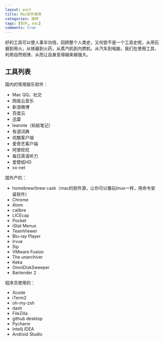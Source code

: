 ```yaml
---
layout: post
title: Mac软件推荐
categories: 推荐
tags: [软件, mac]
comments: true
---
```


好的工具可以使人事半功倍，回顾整个人类史，又何尝不是一个工具史呢，从用石器到用火，从铁器到火药，从蒸汽机到内燃机，从汽车到电脑，我们在使用工具、利用自然规律，从而让自身变得越来越强大。

## 工具列表

国内的常用娱乐软件：

- Mac QQ，社交
- 网易云音乐
- 新浪微博
- 百度云
- 迅雷
- leanote（蚂蚁笔记）
- 有道词典
- 优酷客户端
- 爱奇艺客户端
- 阿里旺旺
- 每日英语听力
- 爱壁纸HD
- xx-net

国外产的：

- homebrew/brew cask（mac的软件源，让你可以像玩linux一样，用命令安装软件）
- Chrome
- Atom
- calibre
- LICEcap
- Pocket
- iStat Menus
- TeamViewer
- Blu-ray Player
- Irvue
- Sip
- VMware Fusion
- The unarchiver
- Keka
- OmniDiskSweeper
- Bartender 2

程序员使用的：

- Xcode
- iTerm2
- oh-my-zsh
- dash
- FileZilla
- github desktop
- Pycharm
- Intellj IDEA
- Android Studio
